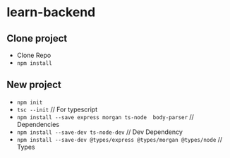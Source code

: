 # learn-backend

## Clone project

- Clone Repo
- `npm install`

## New project

- `npm init`
- `tsc --init` // For typescript
- `npm install --save express morgan ts-node  body-parser` // Dependencies
- `npm install --save-dev ts-node-dev` // Dev Dependency
- `npm install --save-dev @types/express @types/morgan @types/node` // Types
